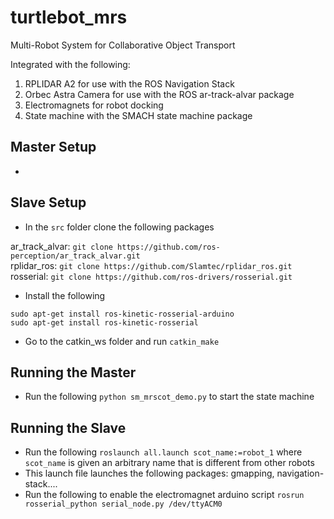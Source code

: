 # turtlebot_mrs
Multi-Robot System for Collaborative Object Transport

Integrated with the following:

1. RPLIDAR A2 for use with the ROS Navigation Stack
2. Orbec Astra Camera for use with the ROS ar-track-alvar package
3. Electromagnets for robot docking
4. State machine with the SMACH state machine package


## Master Setup
- 

## Slave Setup
- In the `src` folder clone the following packages<br />

ar_track_alvar: `git clone https://github.com/ros-perception/ar_track_alvar.git`<br />
rplidar_ros: `git clone https://github.com/Slamtec/rplidar_ros.git`<br />
rosserial: `git clone https://github.com/ros-drivers/rosserial.git`<br />

- Install the following<br />

`sudo apt-get install ros-kinetic-rosserial-arduino`<br />
`sudo apt-get install ros-kinetic-rosserial`<br />

- Go to the catkin_ws folder and run `catkin_make`

## Running the Master
- Run the following `python sm_mrscot_demo.py` to start the state machine

## Running the Slave
- Run the following `roslaunch all.launch scot_name:=robot_1` where `scot_name` is given an arbitrary name that is different from other robots
- This launch file launches the following packages: gmapping, navigation-stack....
- Run the following to enable the electromagnet arduino script `rosrun rosserial_python serial_node.py /dev/ttyACM0`
